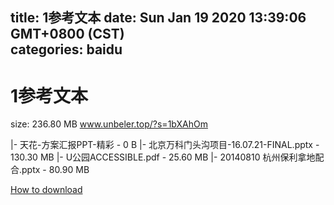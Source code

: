 
title: 1参考文本
date: Sun Jan 19 2020 13:39:06 GMT+0800 (CST)    
categories: baidu
---

# 1参考文本
size: 236.80 MB
 www.unbeler.top/?s=1bXAhOm
 
|- 天花-方案汇报PPT-精彩 - 0 B
|- 北京万科门头沟项目-16.07.21-FINAL.pptx - 130.30 MB
|- U公园ACCESSIBLE.pdf - 25.60 MB
|- 20140810 杭州保利拿地配合.pptx - 80.90 MB

[How to download](https://bpcam.bemobtrk.com/go/2ceec3aa-1ca2-46d6-b9ff-aaa5c184517c?jno=431)
